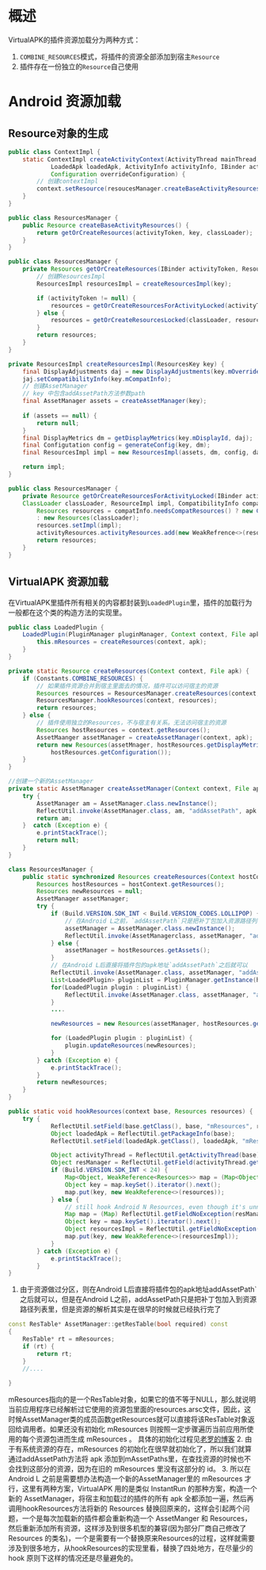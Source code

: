 # 概述
VirtualAPK的插件资源加载分为两种方式：
1. `COMBINE_RESOURCES`模式，将插件的资源全部添加到宿主`Resource`
2. 插件存在一份独立的`Resource`自己使用

# Android 资源加载

## Resource对象的生成
```java
public class ContextImpl {
    static ContextImpl createActivityContext(ActivityThread mainThread,
            LoadedApk loadedApk, ActivityInfo activityInfo, IBinder activityToken, int displayId,
            Configuration overrideConfiguration) {
        // 创建contextImpl
        context.setResource(resoucesManager.createBaseActivityResources(...));
    }
}
```

```java
public class ResourcesManager {
    public Resource createBaseActivityResources() {
        return getOrCreateResources(activityToken, key, classLoader);
    }
}
```

```java
public class ResourcesManager {
    private Resources getOrCreateResources(IBinder activityToken, ResourceKey key, ClassLoader classLoader) {
        // 创建ResourcesImpl
        ResourcesImpl resourcesImpl = createResourcesImpl(key);

        if (activityToken != null) {
            resources = getOrCreateResourcesForActivityLocked(activityToken, classLoader, resourcesImpl, key.mCompatInfo);
        } else {
            resources = getOrCreateResourcesLocked(classLoader, resourcesImpl, key.mCompatInfo);
        }
        return resources;
    }
}
```

```java
private ResourcesImpl createResourcesImpl(ResourcesKey key) {
    final DisplayAdjustments daj = new DisplayAdjustments(key.mOverrideConfiguration);
    jaj.setCompatibilityInfo(key.mCompatInfo);
    // 创建AssetManager
    // key 中包含addAssetPath方法参数path
    final AssetManager assets = createAssetManager(key);
    
    if (assets == null) {
        return null;
    }
    final DisplayMetrics dm = getDisplayMetrics(key.mDisplayId, daj);
    final Configutation config = generateConfig(key, dm);
    final ResourcesImpl impl = new ResourcesImpl(assets, dm, config, daj);

    return impl;
}
```

```java
public class ResourcesManager {
    private Resource getOrCreateResourcesForActivityLocked(IBinder activityToke, 
    ClassLoader classLoader, ResourceImpl impl, CompatibilityInfo compatInfo) {
        Resources resources = compatInfo.needsCompatResources() ? new CompatResources(classLoader)
        : new Resources(classLoader);
        resources.setImpl(impl);
        activityResources.activityResources.add(new WeakRefrence<>(resources));
        return resources;
    }
}
```

## VirtualAPK 资源加载
在VirtualAPK里插件所有相关的内容都封装到`LoadedPlugin`里，插件的加载行为一般都在这个类的构造方法的实现里。
```java
public class LoadedPlugin {
    LoadedPlugin(PluginManager pluginManager, Context context, File apk) {
        this.mResources = createResources(context, apk);
    }
}

private static Resource createResources(Context context, File apk) {
    if (Constants.COMBINE_RESOURCES) {
        // 如果插件资源合并到宿主里面去的情况，插件可以访问宿主的资源
        Resources resources = ResourcesManager.createResources(context, apk.getAbsolutePath());
        ResourcesManager.hookResources(context, resources);
        return resources;
    } else {
        // 插件使用独立的Resources，不与宿主有关系。无法访问宿主的资源
        Resources hostResources = context.getResources();
        AssetMaanger assetManager = createAssetManager(context, apk);
        return new Resources(assetMnager, hostResources.getDisplayMetrics(),
            hostResources.getConfiguration());
    }
}

//创建一个新的AssetManager
private static AssetManager createAssetManager(Context context, File apk) {
    try {
        AssetManager am = AssetManager.class.newInstance();
        ReflectUtil.invoke(AssetManager.class, am, "addAssetPath", apk.getAbsolutePath());
        return am;
    }  catch (Exception e) {
        e.printStackTrace();
        return null;
    }
}
```

```java
class ResourcesManager {
    public static synchronized Resources createResources(Context hostContext, String apk) {
        Resources hostResources = hostContext.getResources();
        Resources newResources = null;
        AssetManager assetManager;
        try {
            if (Build.VERSION.SDK_INT < Build.VERSION_CODES.LOLLIPOP) {
                // 在Android L之前，`addAssetPath`只是把补丁包加入资源路径列表里，但是资源的解析其实很早的时候执行完毕
                assetManager = AssetManager.class.newInstance();
                ReflectUtil.invoke(AssetManagerclass, assetManager, "addAssetPath", hostContext.getApplicationInfo().sourceDir);
            } else {
                assetManager = hostResources.getAssets();
            }
            // 在Android L后直接将插件包的apk地址`addAssetPath`之后就可以
            ReflectUtil.invoke(AssetManager.class, assetManager, "addAssetPath", apk);
            List<LoadedPlugin> pluginList = PluginManager.getInstance(hostContext).getAllLoadedPlugins();
            for(LoadedPlugin plugin : pluginList) {
                ReflectUtil.invoke(AssetManager.class, assetManager, "addAssetPath", plugin.getLocation());
            }
            ....

            newResources = new Resources(assetManager, hostResources.getDisplayMetrics(), hostResources.getConfiguration());

            for (LoadedPlugin plugin : pluginList) {
                plugin.updateResources(newResources);
            }
        } catch (Exception e) {
            e.printStackTrace();
        }
        return newResources;
    }
}

public static void hookResources(context base, Resources resources) {
    try {
            ReflectUtil.setField(base.getClass(), base, "mResources", resources);
            Object loadedApk = ReflectUtil.getPackageInfo(base);
            ReflectUtil.setField(loadedApk.getClass(), loadedApk, "mResources", resources);

            Object activityThread = ReflectUtil.getActivityThread(base);
            Object resManager = ReflectUtil.getField(activityThread.getClass(), activityThread, "mResourcesManager");
            if (Build.VERSION.SDK_INT < 24) {
                Map<Object, WeakReference<Resources>> map = (Map<Object, WeakReference<Resources>>) ReflectUtil.getField(resManager.getClass(), resManager, "mActiveResources");
                Object key = map.keySet().iterator().next();
                map.put(key, new WeakReference<>(resources));
            } else {
                // still hook Android N Resources, even though it's unnecessary, then nobody will be strange.
                Map map = (Map) ReflectUtil.getFieldNoException(resManager.getClass(), resManager, "mResourceImpls");
                Object key = map.keySet().iterator().next();
                Object resourcesImpl = ReflectUtil.getFieldNoException(Resources.class, resources, "mResourcesImpl");
                map.put(key, new WeakReference<>(resourcesImpl));
            }
        } catch (Exception e) {
            e.printStackTrace();
        }
}
```

1. 由于资源做过分区，则在Android L后直接将插件包的apk地址addAssetPath`之后就可以，但是在Android L之前，addAssetPath只是把补丁包加入到资源路径列表里，但是资源的解析其实是在很早的时候就已经执行完了

```cpp
const ResTable* AssetManager::getResTable(bool required) const
{
    ResTable* rt = mResources;
    if (rt) {
        return rt;
    }
    //....
     
}
```
mResources指向的是一个ResTable对象，如果它的值不等于NULL，那么就说明当前应用程序已经解析过它使用的资源包里面的resources.arsc文件，因此，这时候AssetManager类的成员函数getResources就可以直接将该ResTable对象返回给调用者。如果还没有初始化 mResources 则按照一定步骤遍历当前应用所使用的每个资源包进而生成 mResources 。
具体的初始化过程见[老罗的博客](http://blog.csdn.net/luoshengyang/article/details/8806798)
2. 由于有系统资源的存在，mResources 的初始化在很早就初始化了，所以我们就算通过addAssetPath方法将 apk 添加到mAssetPaths里，在查找资源的时候也不会找到这部分的资源，因为在旧的 mResources 里没有这部分的 id。
3. 所以在 Android L 之前是需要想办法构造一个新的AssetManager里的 mResources  才行，这里有两种方案，VirtualAPK 用的是类似 InstantRun 的那种方案，构造一个新的 AssetManager，将宿主和加载过的插件的所有 apk 全都添加一遍，然后再调用hookResources方法将新的 Resources  替换回原来的，这样会引起两个问题，一个是每次加载新的插件都会重新构造一个 AssetManger 和 Resources，然后重新添加所有资源，这样涉及到很多机型的兼容(因为部分厂商自己修改了 Resources 的类名)，一个是需要有一个替换原来Resources的过程，这样就需要涉及到很多地方，从hookResources的实现里看，替换了四处地方，在尽量少的 hook 原则下这样的情况还是尽量避免的。




